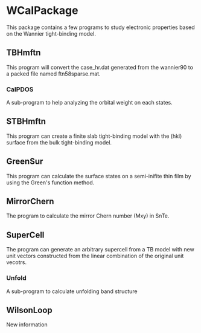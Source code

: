 # WCalPackage
This package contains a few programs to study electronic properties based on the Wannier tight-binding model.

## TBHmftn
This program will convert the case_hr.dat generated from the wannier90 to a packed file named ftn58sparse.mat.

### CalPDOS 
A sub-program to help analyzing the orbital weight on each states. 

## STBHmftn
This program can create a finite slab tight-binding model with the (hkl) surface from the bulk tight-binding model.

## GreenSur
This program can calculate the surface states on a semi-inifite thin film by using the Green's function method.

## MirrorChern
The program to calculate the mirror Chern number (Mxy) in SnTe.

## SuperCell
The program can generate an arbitrary supercell from a TB model with new unit vectors constructed from the linear combination of the original unit vecotrs. 

### Unfold
A sub-program to calculate unfolding band structure

## WilsonLoop

New information
